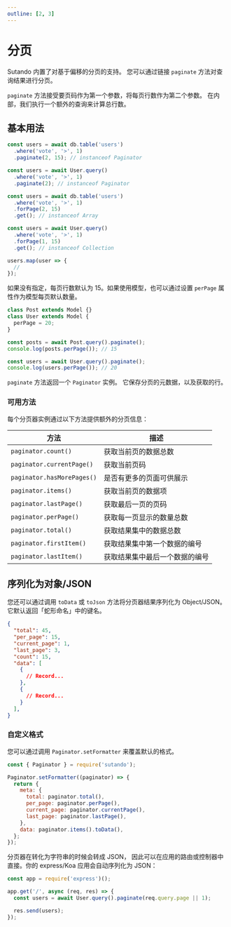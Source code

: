 ```yaml
---
outline: [2, 3]
---
```


<script setup>
import { useRoute } from 'vitepress'

const route = useRoute()

if (typeof _hmt != "undefined") {
  if (route?.path) {
    window._hmt.push(['_trackPageview', route.path]);
  }
}
</script>

# 分页

Sutando 内置了对基于偏移的分页的支持。 您可以通过链接 `paginate` 方法对查询结果进行分页。

`paginate` 方法接受要页码作为第一个参数，将每页行数作为第二个参数。 在内部，我们执行一个额外的查询来计算总行数。

## 基本用法

```js
const users = await db.table('users')
  .where('vote', '>', 1)
  .paginate(2, 15); // instanceof Paginator

const users = await User.query()
  .where('vote', '>', 1)
  .paginate(2); // instanceof Paginator

const users = await db.table('users')
  .where('vote', '>', 1)
  .forPage(2, 15)
  .get(); // instanceof Array

const users = await User.query()
  .where('vote', '>', 1)
  .forPage(1, 15)
  .get(); // instanceof Collection

users.map(user => {
  //
});
```

如果没有指定，每页行数默认为 15。如果使用模型，也可以通过设置 `perPage` 属性作为模型每页默认数量。

```js
class Post extends Model {}
class User extends Model {
  perPage = 20;
}

const posts = await Post.query().paginate();
console.log(posts.perPage()); // 15

const users = await User.query().paginate();
console.log(users.perPage()); // 20
```

`paginate` 方法返回一个 `Paginator` 实例。 它保存分页的元数据，以及获取的行。 

### 可用方法

每个分页器实例通过以下方法提供额外的分页信息： 

|  方法 | 描述 |
|  ----  | ----  |
| `paginator.count()` | 获取当前页的数据总数 |
| `paginator.currentPage()` | 获取当前页码 |
| `paginator.hasMorePages()` | 是否有更多的页面可供展示 |
| `paginator.items()` | 获取当前页的数据项 |
| `paginator.lastPage()` | 获取最后一页的页码 |
| `paginator.perPage()` | 获取每一页显示的数量总数 |
| `paginator.total()` | 获取结果集中的数据总数 |
| `paginator.firstItem()` | 获取结果集中第一个数据的编号 |
| `paginator.lastItem()` | 获取结果集中最后一个数据的编号 |


## 序列化为对象/JSON

您还可以通过调用 `toData` 或 `toJson` 方法将分页器结果序列化为 Object/JSON。 它默认返回「蛇形命名」中的键名。 

```JSON
{
  "total": 45,
  "per_page": 15,
  "current_page": 1,
  "last_page": 3,
  "count": 15,
  "data": [
    {
      // Record...
    },
    {
      // Record...
    }
  ],
}
```

### 自定义格式

您可以通过调用 `Paginator.setFormatter` 来覆盖默认的格式。

```js
const { Paginator } = require('sutando');

Paginator.setFormatter((paginator) => {
  return {
    meta: {
      total: paginator.total(),
      per_page: paginator.perPage(),
      current_page: paginator.currentPage(),
      last_page: paginator.lastPage(),
    },
    data: paginator.items().toData(),
  };
});
```

分页器在转化为字符串的时候会转成 JSON， 因此可以在应用的路由或控制器中直接。你的 express/Koa 应用会自动序列化为 JSON：

```js
const app = require('express')();

app.get('/', async (req, res) => {
  const users = await User.query().paginate(req.query.page || 1);

  res.send(users);
});
```


